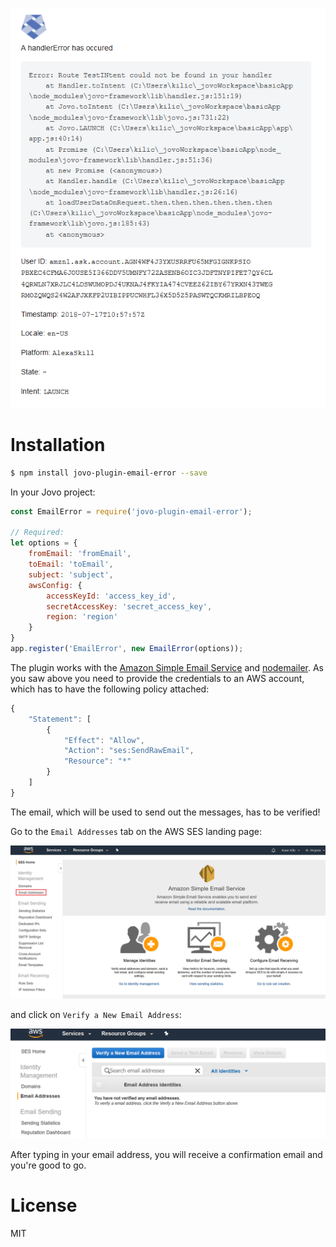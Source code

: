 ![Example](./_images/example.png)

# Installation
```sh
$ npm install jovo-plugin-email-error --save
```
In your Jovo project:
```javascript
const EmailError = require('jovo-plugin-email-error');

// Required:
let options = {
    fromEmail: 'fromEmail',
    toEmail: 'toEmail',
    subject: 'subject',
    awsConfig: {
        accessKeyId: 'access_key_id',
        secretAccessKey: 'secret_access_key',
        region: 'region'
    }
}
app.register('EmailError', new EmailError(options));
```

The plugin works with the [Amazon Simple Email Service](https://aws.amazon.com/ses/) and [nodemailer](https://nodemailer.com/about/). As you saw above you need to provide the credentials to an AWS account, which has to have the following policy attached:
```javascript
{
    "Statement": [
        {
            "Effect": "Allow",
            "Action": "ses:SendRawEmail",
            "Resource": "*"
        }
    ]
}
```
The email, which will be used to send out the messages, has to be verified!

Go to the `Email Addresses` tab on the AWS SES landing page:

![AWS SES Landing Page](./_images/aws_ses_landingPage.png)

and click on `Verify a New Email Address`:

![AWS SES Email Addresses](./_images/aws_ses_email_addresses.png)

After typing in your email address, you will receive a confirmation email and you're good to go.

# License

MIT